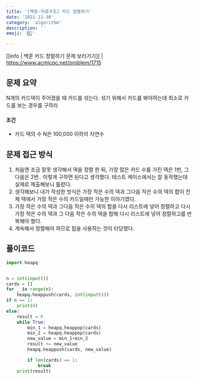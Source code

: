 ```yaml
---
title: '[백준-자료구조] 카드 정렬하기'
date: '2021-11-30'
category: 'algorithm'
description: ''
emoji: '1️⃣'

---
```


[[info | 백준 카드 정렬하기 문제 보러가기]]
| https://www.acmicpc.net/problem/1715

## 문제 요약

N개의 카드덱이 주어졌을 때 카드를 섞는다. 섞기 위해서 카드를 봐야하는데 최소로 카드를 보는 경우를 구하라

#### 조건

- 카드 덱의 수 N은 100,000 이하의 자연수

## 문제 접근 방식

1. 처음엔 조금 잘못 생각해서 덱을 정렬 한 뒤, 가장 많은 카드 수를 가진 덱은 1번, 그다음은 2번.. 이렇게 구하면 된다고 생각했다. 테스트 케이스에서는 잘 동작했는데 실제로 제출해보니 틀렸다.
1. 생각해보니 내가 작성한 방식은 가장 작은 수의 덱과 그다음 작은 수의 덱의 합이 전체 덱에서 가장 작은 수의 카드일때만 가능한 이야기였다.
1. 가장 작은 수의 덱과 그다음 작은 수의 덱의 합을 다시 리스트에 넣어 정렬하고 다시 가장 작은 수의 덱과 그 다음 작은 수의 덱을 합해 다시 리스트에 넣어 정렬하고를 반복해야 했다.
1. 계속해서 정렬해야 하므로 힙을 사용하는 것이 타당했다.

## 풀이코드

```python
import heapq


n = int(input())
cards = []
for _ in range(n):
	heapq.heappush(cards, int(input()))
if n == 1:
	print(0)
else:
	result = 0
	while True:
		min_1 = heapq.heappop(cards)
		min_2 = heapq.heappop(cards)
		new_value = min_1+min_2
		result += new_value
		heapq.heappush(cards, new_value)

		if len(cards) == 1:
			break
	print(result)
```





